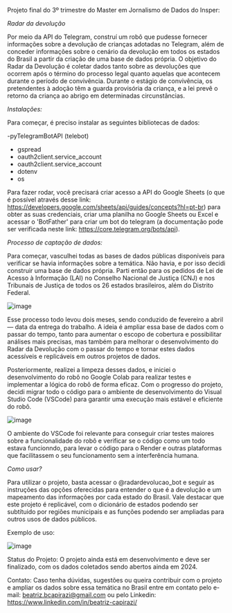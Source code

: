 Projeto final do 3º trimestre do Master em Jornalismo de Dados do Insper:

*Radar da devolução*

Por meio da API do Telegram, construí um robô que pudesse fornecer informações sobre a devolução de crianças adotadas no Telegram, além de conceder informações sobre o cenário da devolução em todos os estados do Brasil a partir da criação de uma base de dados própria. O objetivo do Radar da Devolução é coletar dados tanto sobre as devoluções que ocorrem após o término do processo legal quanto aquelas que acontecem durante o período de convivência. Durante o estágio de convivência, os pretendentes à adoção têm a guarda provisória da criança, e a lei prevê o retorno da criança ao abrigo em determinadas circunstâncias.

*Instalações:*

Para começar, é preciso instalar as seguintes bibliotecas de dados:

-pyTelegramBotAPI (telebot)
- gspread
- oauth2client.service_account
- oauth2client.service_account
- dotenv 
- os

Para fazer rodar, você precisará criar acesso a API do Google Sheets (o que é possível através desse link: https://developers.google.com/sheets/api/guides/concepts?hl=pt-br) para obter as suas credenciais, criar uma planilha no Google Sheets ou Excel e acessar o 'BotFather' para criar um bot do telegram (a documentação pode ser verificada neste link: https://core.telegram.org/bots/api). 

*Processo de captação de dados:*

Para começar, vasculhei todas as bases de dados públicas disponíveis para verificar se havia informações sobre a temática. Não havia, e por isso decidi construir uma base de dados própria. Parti então para os pedidos de Lei de Acesso à Informação (LAI) no Conselho Nacional de Justiça (CNJ) e nos Tribunais de Justiça de todos os 26 estados brasileiros, além do Distrito Federal.

![image](https://github.com/beatrizbcapirazi/radar_devolucao/assets/163068430/b284c55e-1415-4522-a77d-bf2d0a86cb92)

Esse processo todo levou dois meses, sendo conduzido de fevereiro a abril — data da entrega do trabalho. A ideia é ampliar essa base de dados com o passar do tempo, tanto para aumentar o escopo de cobertura e possibilitar análises mais precisas, mas também para melhorar o desenvolvimento do Radar da Devolução com o passar do tempo e tornar estes dados acessíveis e replicáveis em outros projetos de dados. 

 Posteriormente, realizei a limpeza desses dados, e iniciei o desenvolvimento do robô no Google Colab para realizar testes e implementar a lógica do robô de forma eficaz. Com o progresso do projeto, decidi migrar todo o código para o ambiente de desenvolvimento do Visual Studio Code (VSCode) para garantir uma execução mais estável e eficiente do robô.

![image](https://github.com/beatrizbcapirazi/radar_devolucao/assets/163068430/e0fe3b5c-f8b8-493d-9d27-4f19fd96e09a)

O ambiente do VSCode foi relevante para conseguir criar testes maiores sobre a funcionalidade do robô e verificar se o código como um todo estava funcionndo, para levar o código para o Render e outras plataformas que facilitassem o seu funcionamento sem a interferência humana. 

*Como usar?*

Para utilizar o projeto, basta acessar o @radardevolucao_bot e seguir as instruções das opções oferecidas para entender o que é a devolução e um mapeamento das informações por cada estado do Brasil. Vale destacar que este projeto é replicável, com o dicionário de estados podendo ser subtítuido por regiões municipais e as funções podendo ser ampliadas para outros usos de dados públicos.

Exemplo de uso:

![image](https://github.com/beatrizbcapirazi/radar_devolucao/assets/163068430/d45e9f91-aa03-47c3-8ce4-cc6c4da2ff2f)

Status do Projeto: O projeto ainda está em desenvolvimento e deve ser finalizado, com os dados coletados sendo abertos ainda em 2024.

Contato: Caso tenha dúvidas, sugestões ou queira contribuir com o projeto e ampliar os dados sobre essa temática no Brasil entre em contato pelo e-mail: beatriz.bcapirazi@gmail.com ou pelo Linkedin: https://www.linkedin.com/in/beatriz-capirazi/
